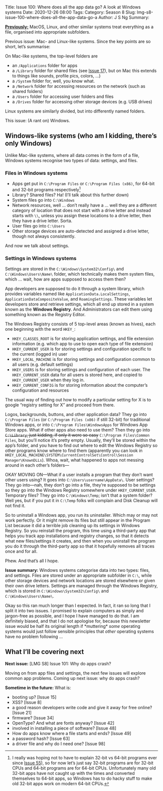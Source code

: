 Title: Issue 100: Where does all the app data go? A look at Windows systems
Date: 2020-12-26 08:00
Tags: 
Category: Season 8
Slug: lmg-s8-issue-100-where-does-all-the-app-data-go-a
Author: J S Ng
Summary: 

[**Previously:**](https://buttondown.email/laymansguide/archive/) MacOS, Linux, and other similar systems treat everything as a file, organised into appropriate subfolders.

Previous issue: Mac- and Linux-like systems. Since the key points are so short, let’s summarise:

On Mac-like systems, the top-level folders are

- an `/Applications` folder for apps
- a `/Library` folder for shared files (see [Issue 17]({filename}/season2/issue017/issue017.md)), but on Mac this extends to things like sounds, profile pics, colors, ...)
- a `/System` folder for, well, you know what.
- a `/Network` folder for accessing resources on the network (such as shared folders)
- a `/Users` folder for accessing user folders and files
- a `/Drives` folder for accessing other storage devices (e.g. USB drives)

Linux systems are similarly divided, but into differently named folders.

This issue: (A rant on) Windows.

## Windows-like systems (who am I kidding, there’s only Windows)

Unlike Mac-like systems, where all data comes in the form of a file, Windows systems recognise two types of data: settings, and files.

### Files in Windows systems

- Apps get put in `C:\Program Files` or `C:\Program Files (x86)`, for 64-bit and 32-bit programs respectively[^1]
- Library? Shared files? Ha! (I’ll talk about this further down)
- System files go into `C:\Windows`
- Network resources, well ... don’t really have a ... well they are a different category of location that does not start with a drive letter and instead starts with `\\`, unless you assign these locations to a drive letter, then they have a drive letter. Sorta.
- User files go into `C:\Users`
- Other storage devices are auto-detected and assigned a drive letter, though not always consistently.

[^1]: I really was hoping not to have to explain 32-bit vs 64-bit programs ever since [Issue 55]({filename}/season5/issue055/issue055.md)), so for now let’s just say 32-bit programs are for 32-bit CPUs and 64-bit programs are for 64-bit CPUs. Unfortunately many old 32-bit apps have not caught up with the times and converted themselves to 64-bit apps, so Windows has to do hacky stuff to make old 32-bit apps work on modern 64-bit CPUs.

And now we talk about settings.

### Settings in Windows systems

Settings are stored in the `C:\Windows\System32\Config\` and `C:\Windows\Users\Name\` folder, which technically makes them system files, which ... wait, how are apps supposed to access them then?

App developers are supposed to do it through a system library, which provides variables named like `ApplicationData.LocalSettings`, `ApplicationDataCompositeValue`, and `RoamingSettings`. These variables let developers store and retrieve settings, which all end up stored in a system known as the **Windows Registry**. And Administrators can edit them using something known as the Registry Editor.

The Windows Registry consists of 5 top-level areas (known as hives), each one beginning with the word `HKEY_`:

- `HKEY_CLASSES_ROOT` is for storing application settings, and file extension information (e.g. which app to use to open each type of file extension)
- `HKEY_CURRENT_USER` is for storing settings and configuration specific to the current (logged in) user
- `HKEY_LOCAL_MACHINE` is for storing settings and configuration common to all users (e.g. default settings)
- `HKEY_USERS` is for storing settings and configuration of each user. The `HKEY_CURRENT_USER` data for all users is stored here, and copied to `HKEY_CURRENT_USER` when they log in.
- `HKEY_CURRENT_CONFIG` is for storing information about the computer’s configuration and resources

The usual way of finding out how to modify a particular setting for X is to google “registry setting for X” and proceed from there.

Logos, backgrounds, buttons, and other application data? They go into `C:\Program Files` (or `C:\Program Files (x86)` if still 32-bit) for traditional Windows apps, or into `C:\Program Files\WindowsApps` for Windows App Store apps. What if other apps also need to use them? Then they go into ~~`C:\Library`, just kidding, if only it were so easy~~ `C:\Program Files\Common Files`, but you’ll notice it’s pretty empty. Usually, they’ll be stored within the app’s folder, and you have to find out where to edit the Windows Registry so other programs know where to find them (apparently you can look in `HKEY_LOCAL_MACHINE\SYSTEM\CurrentControlSet\Control\Session Manager\KnownDLLs`). Whoa, wait, what happened to apps not messing around in each other’s folders—

OKAY MOVING ON—What if a user installs a program that they don’t want other users using? It goes into `C:\Users\username\AppData\`. User settings? They go into—nah, they don’t go into a file, they’re supposed to be settings so they go into the Windows Registry somewhere under `HKEY_CURRENT_USER`. Temporary files? They go into `C:\Windows\Temp`; isn’t that a system folder? Well yes, but if you put it in `C:\Temp` folks will complain and Disk Cleanup will not find it.

So to uninstall a Windows app, you run its uninstaller. Which may or may not work perfectly. Or it might remove its files but still appear in the Program List because it did a terrible job cleaning up its settings in Windows Registry. So you reinstall the program, this time using a third-party app that helps you track app installations and registry changes, so that it detects what new files/settings it creates, and then when you uninstall the program you do it through the third-party app so that it hopefully removes all traces once and for all.

Phew. And that’s all I hope.

**Issue summary:** Windows systems categorise data into two types: files, and settings. Files are stored under an appropriate subfolder in `C:\`, while other storage devices and network locations are stored elsewhere or given their own drive letters. Settings are managed through the Windows Registry, which is stored in `C:\Windows\System32\Config\` and `C:\Windows\Users\Name\`.

Okay so this ran much longer than I expected. In fact, it ran so long that I split it into two issues. I promised to explain computers as simply and jargon-free as possible, and I hope I have managed to do that. I am definitely biased, and that I do not apologise for, because this newsletter issue would be half its original length if \*muttering\* *some* operating systems would just follow sensible principles that *other* operating systems have no problem following ...

## What I’ll be covering next

**Next issue:** [LMG S8] Issue 101: Why do apps crash?

Moving on from app files and settings, the next few issues will explore common app problems. Coming up next issue: why do apps crash?

**Sometime in the future:** What is:

- booting up? [Issue 15]
- XSS? [Issue 8]
- a good reason developers write code and give it away for free online? [Issue 21]
- firmware? [Issue 34]
- OpenType? And what are fonts anyway? [Issue 42]
- involved in installing a piece of software? [Issue 48]
- How do apps know where a file starts and ends? [Issue 49]
- a password hash? [Issue 63]
- a driver file and why do I need one? [Issue 98]
